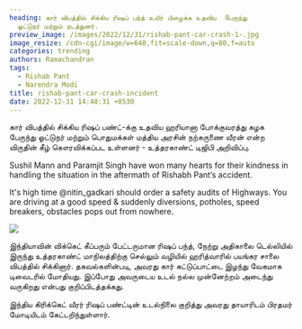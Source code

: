 ```yaml
---
heading: கார் விபத்தில் சிக்கிய ரிஷப் பந்த் உயிர் பிழைக்க உதவிய  பேருந்து
  ஓட்டுநர் மற்றும் நடத்துனர்.
preview_image: /images/2022/12/31/rishab-pant-car-crash-1-.jpg
image_resize: /cdn-cgi/image/w=640,fit=scale-down,q=80,f=auto
categories: trending
authors: Ramachandran
tags:
  - Rishab Pant
  - Narendra Modi
title: rishab-pant-car-crash-incident
date: 2022-12-31 14:48:31 +0530
---
```



கார் விபத்தில் சிக்கிய ரிஷப் பண்ட்-க்கு உதவிய ஹரியானா போக்குவரத்து கழக பேருந்து ஓட்டுநர் மற்றும் பொதுமக்கள் மத்திய அரசின் நற்கருணை வீரன் என்ற விருதின் கீழ் கௌரவிக்கப்பட உள்ளனர் - உத்தரகாண்ட் டிஜிபி அறிவிப்பு.

Sushil Mann and Paramjit Singh have won many hearts for their kindness in handling the situation in the aftermath of Rishabh Pant’s accident.

It's high time @nitin_gadkari should order a safety audits of Highways. You are driving at a good speed & suddenly diversions, potholes, speed breakers, obstacles pops out from nowhere.

![](/images/2022/12/31/rishab-pant-car-crash-2-.jpg)

இந்தியாவின் விக்கெட் கீப்பரும் பேட்டருமான ரிஷப் பந்த், நேற்று அதிகாலை டெல்லியில் இருந்து உத்தரகாண்ட் மாநிலத்திற்கு செல்லும் வழியில் ஹரித்வாரில் பயங்கர சாலை விபத்தில் சிக்கினார். தகவல்களின்படி, அவரது கார் கட்டுப்பாட்டை இழந்து வேகமாக டிவைடரில் மோதியது. இப்போது அவருடைய உடல் நல்ல முன்னேற்றம் அடைந்து வருகிறது என்பது குறிப்பிடத்தக்கது.

இந்திய கிரிக்கெட் வீரர் ரிஷப் பண்ட்டின் உடல்நிலை குறித்து அவரது தாயாரிடம் பிரதமர் மோடியிடம் கேட்டறிந்துள்ளார்.